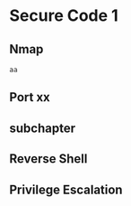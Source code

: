 # Secure Code 1

## Nmap
````
aa
````

## Port xx
## subchapter



## Reverse Shell




## Privilege Escalation
